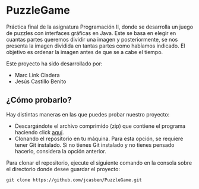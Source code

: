 # PuzzleGame
Práctica final de la asignatura Programación II, donde se desarrolla un juego de puzzles con interfaces gráficas en Java. Este se basa en elegir en cuantas partes queremos dividir una imagen y posteriormente, 
se nos presenta la imagen dividida en tantas partes como habíamos indicado. El objetivo es ordenar la imagen antes de que se a cabe el tiempo.

Este proyecto ha sido desarrollado por:
- Marc Link Cladera
- Jesús Castillo Benito


## ¿Cómo probarlo?
Hay distintas maneras en las que puedes probar nuestro proyecto:

- Descargándote el archivo comprimido (zip) que contiene el programa haciendo click [aquí](https://github.com/jcasben/PuzzleGame/archive/refs/heads/master.zip).
- Clonando el repositorio en tu máquina. Para esta opción, se requiere tener Git instalado. Si no tienes Git instalado y no tienes pensado hacerlo, considera la opción anterior.

Para clonar el repositorio, ejecute el siguiente comando en la consola sobre el directorio donde desee guardar el proyecto:
```
git clone https://github.com/jcasben/PuzzleGame.git
```
